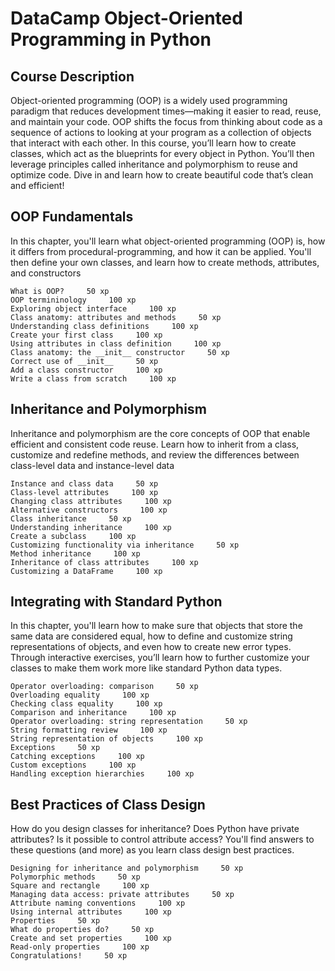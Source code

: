 # DataCamp Object-Oriented Programming in Python


## Course Description

Object-oriented programming (OOP) is a widely used programming paradigm that reduces development times—making it easier to read, reuse, and maintain your code. OOP shifts the focus from thinking about code as a sequence of actions to looking at your program as a collection of objects that interact with each other. In this course, you’ll learn how to create classes, which act as the blueprints for every object in Python. You’ll then leverage principles called inheritance and polymorphism to reuse and optimize code. Dive in and learn how to create beautiful code that’s clean and efficient!


## OOP Fundamentals

In this chapter, you'll learn what object-oriented programming (OOP) is, how it differs from procedural-programming, and how it can be applied. You'll then define your own classes, and learn how to create methods, attributes, and constructors

    What is OOP?     50 xp
    OOP termininology     100 xp
    Exploring object interface     100 xp
    Class anatomy: attributes and methods     50 xp
    Understanding class definitions     100 xp
    Create your first class     100 xp
    Using attributes in class definition     100 xp
    Class anatomy: the __init__ constructor     50 xp
    Correct use of __init__     50 xp
    Add a class constructor     100 xp
    Write a class from scratch     100 xp



## Inheritance and Polymorphism

Inheritance and polymorphism are the core concepts of OOP that enable efficient and consistent code reuse. Learn how to inherit from a class, customize and redefine methods, and review the differences between class-level data and instance-level data

    Instance and class data     50 xp
    Class-level attributes     100 xp
    Changing class attributes     100 xp
    Alternative constructors     100 xp
    Class inheritance     50 xp
    Understanding inheritance     100 xp
    Create a subclass     100 xp
    Customizing functionality via inheritance     50 xp
    Method inheritance     100 xp
    Inheritance of class attributes     100 xp
    Customizing a DataFrame     100 xp
    
    
    
## Integrating with Standard Python

In this chapter, you'll learn how to make sure that objects that store the same data are considered equal, how to define and customize string representations of objects, and even how to create new error types. Through interactive exercises, you’ll learn how to further customize your classes to make them work more like standard Python data types.

    Operator overloading: comparison     50 xp
    Overloading equality     100 xp
    Checking class equality     100 xp
    Comparison and inheritance     100 xp
    Operator overloading: string representation     50 xp
    String formatting review     100 xp
    String representation of objects     100 xp
    Exceptions     50 xp
    Catching exceptions     100 xp
    Custom exceptions     100 xp
    Handling exception hierarchies     100 xp



## Best Practices of Class Design

How do you design classes for inheritance? Does Python have private attributes? Is it possible to control attribute access? You'll find answers to these questions (and more) as you learn class design best practices.

    Designing for inheritance and polymorphism     50 xp
    Polymorphic methods     50 xp
    Square and rectangle     100 xp
    Managing data access: private attributes     50 xp
    Attribute naming conventions     100 xp
    Using internal attributes     100 xp
    Properties     50 xp
    What do properties do?     50 xp
    Create and set properties     100 xp
    Read-only properties     100 xp
    Congratulations!     50 xp
    
